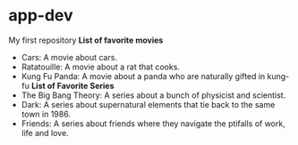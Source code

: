 # app-dev
My first repository
**List of favorite movies**
- Cars: A movie about cars.
- Ratatouille: A movie about a rat that cooks.
- Kung Fu Panda: A movie about a panda who are naturally gifted in kung-fu
**List of Favorite Series**
- The Big Bang Theory: A series about a bunch of physicist and scientist. 
- Dark: A series about supernatural elements that tie back to the same town in 1986.
- Friends: A series about friends where they navigate the ptifalls of work, life and love.
